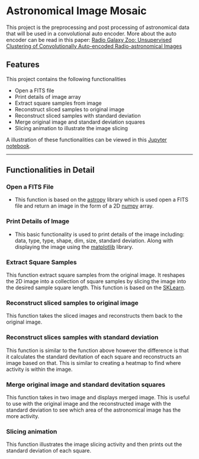 # Astronomical Image Mosaic
This project is the preprocessing and post processing of astronomical data that will be used in a convolutional auto encoder. More about the auto encoder can be read in this paper: [Radio Galaxy Zoo: Unsupervised Clustering of Convolutionally Auto-encoded Radio-astronomical Images](https://iopscience.iop.org/article/10.1088/1538-3873/ab213d)


## Features
This project contains the following functionalities
* Open a FITS file
* Print details of image array
* Extract square samples from image
* Reconstruct sliced samples to original image
* Reconstruct sliced samples with standard deviation
* Merge original image and standard deviation squares
* Slicing animation to illustrate the image slicing

A illustration of these functionalities can be viewed in this [Jupyter notebook](https://github.com/mifrahm/Astronomical-Image-Mosaic/blob/master/Example.ipynb).

-------

## Functionalities in Detail

### Open a FITS File
* This function is based on the [astropy](https://www.astropy.org) library which is used open a FITS file and return an image in the form of a 2D [numpy](https://numpy.org) array.

### Print Details of Image
* This basic functionality is used to print details of the image including: data, type, type, shape, dim, size, standard deviation. Along with displaying the image using the [matplotlib](https://matplotlib.org) library.

### Extract Square Samples
This function extract square samples from the original image. It reshapes the 2D image into a collection of square samples by slicing the image into the desired sample square length. This function is based on the [SKLearn](https://scikit-learn.org/). 

### Reconstruct sliced samples to original image
This function takes the sliced images and reconstructs them back to the original image.

### Reconstruct slices samples with standard deviation
This function is similar to the function above however the difference is that it calculates the standard devitation of each square and reconstructs an image based on that. This is similar to creating a heatmap to find where activity is within the image.

### Merge original image and standard devitation squares
This function takes in two image and displays merged image. This is useful to use with the original image and the reconstructed image with the standard deviation to see which area of the astronomical image has the more activity.

### Slicing animation
This function illustrates the image slicing activity and then prints out the standard deviation of each square.

